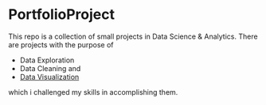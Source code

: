 # PortfolioProject
This repo is a collection of small projects in Data Science & Analytics. There are projects with the purpose of 
* Data Exploration
* Data Cleaning and
* [Data Visualization](https://public.tableau.com/app/profile/erfan.nourian)

which i challenged my skills in accomplishing them.